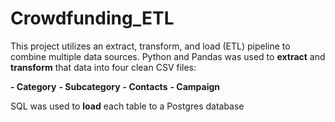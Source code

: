 # Crowdfunding_ETL


This project utilizes an extract, transform, and load (ETL) pipeline to combine multiple data sources. Python and Pandas was used to **extract** and **transform** that data into four clean CSV files: 

  **- Category**
  **- Subcategory**
  **- Contacts**
  **- Campaign**
  
  
SQL was used to **load** each table to a Postgres database

